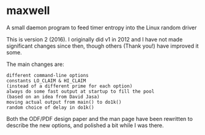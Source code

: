 # maxwell
A small daemon program to feed timer entropy into the Linux random driver

This is version 2 (2016). I originally did v1 in 2012 and I have not
made significant changes since then, though others (Thank you!) have
improved it some.

The main changes are:

	different command-line options
	constants LO_CLAIM & HI_CLAIM
	(instead of a different prime for each option)
	always do some fast output at startup to fill the pool
	(based on an idea from David Jasa)
	moving actual output from main() to do1k()
	random choice of delay in do1k()

Both the ODF/PDF design paper and the man page have been rewritten
to describe the new options, and polished a bit while I was there.